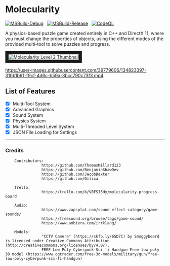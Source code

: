 # Molecularity

[![MSBuild-Debug](https://github.com/kyle-robinson/molecularity/actions/workflows/msbuild-debug.yml/badge.svg)](https://github.com/kyle-robinson/ray-tracer/actions/workflows/msbuild-debug.yml)
&nbsp;
[![MSBuild-Release](https://github.com/kyle-robinson/molecularity/actions/workflows/msbuild-release.yml/badge.svg)](https://github.com/kyle-robinson/ray-tracer/actions/workflows/msbuild-release.yml)
&nbsp;
[![CodeQL](https://github.com/kyle-robinson/molecularity/actions/workflows/codeql.yml/badge.svg)](https://github.com/kyle-robinson/ray-tracer/actions/workflows/codeql.yml)

A physics-based puzzle game created entirely in C++ and DirectX 11, where you must change the properties of objects, using the different modes of the provided multi-tool to solve puzzles and progress.

<img src="https://i.imgur.com/mgL90O0.jpg" alt="Molecularity Level 2 Thumbnail" border="10" />

https://user-images.githubusercontent.com/39779606/134823397-310b1b61-f9cf-4d6c-b59a-3bcc790c73f3.mp4

## List of Features

- [x] Multi-Tool System
- [x] Advanced Graphics
- [x] Sound System
- [x] Physics System
- [x] Multi-Threaded Level System
- [x] JSON File Loading for Settings

---

### Credits

        Contributors:
                    https://github.com/ThomasMillard123
                    https://github.com/BenjaminShawDev
                    https://github.com/JacobDexter
                    https://github.com/Gilixa
                    
        Trello:
                    https://trello.com/b/V0FSI5Hy/molecularity-progress-board
                    
        Audio:
                    https://www.zapsplat.com/sound-effect-category/game-sounds/
                    https://freesound.org/browse/tags/game-sound/
                    https://www.ambiera.com/irrklang/
                    
        Models:
                    "CCTV Camera" (https://skfb.ly/6SD7C) by Smoggybeard is licensed under Creative Commons Attribution (http://creativecommons.org/licenses/by/4.0/).
                    FREE Low Poly Cyberpunk-Sci fi Handgun Free low-poly 3D model (https://www.cgtrader.com/free-3d-models/military/gun/free-low-poly-cyberpunk-sci-fi-handgun)
